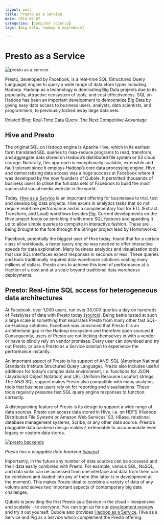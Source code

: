 ```yaml
---
layout: post
title: Presto as a Service
date: 2014-08-07
categories: [computer science]
tags: [big data, hadoop & mapreduce]

---
```



Presto as a Service
===================

![presto as a
service](http://qubole2.wpengine.com/wp-content/uploads/2014/02/Presto-as-a-service-1170-x-300.png)

Presto, developed by Facebook, is a real-time SQL (Structured Query
Language) engine to query a wide range of data store types including
Hadoop. Hadoop as a technology is dominating Big Data projects due to
its popularity, attractive ecosystem of tools, and cost effectiveness.
SQL on Hadoop has been an important development to democratize Big Data
by giving easy data access to business users, analysts, data scientists,
and programmers, to previously locked away large data sets.

Related Blog: [Real-Time Data Query: The Next Competitive
Advantage](http://www.qubole.com/real-time-data-query-next-competitive-advantage/)

Hive and Presto
---------------

The original SQL on Hadoop engine is Apache Hive, which in its earliest
form translated SQL queries to map-reduce programs to read, transform,
and aggregate data stored on Hadoop’s distributed file system or S3
cloud storage. Naturally, this approach is exceptionally scalable,
extensible and fault tolerant since it employs Hadoop’s core data
processing engine. Hive and democratizing data access was a huge success
at Facebook where it was developed by the now founders of Qubole. It
permitted thousands of business users to utilise the full data sets of
Facebook to build the most successful social media website in the world.

Today, [Hive as a
Service](http://qubole2.wpengine.com/hive-as-a-service/) is an important
offering for businesses to trial, test and develop big data projects.
Hive excels in analytics tasks that do not require real-time performance
and is a complementary tool for ETL (Extract, Transform, and Load)
workflows besides [Pig](http://qubole2.wpengine.com/pig-as-a-service/).
Current developments on the Hive project focus on enriching it with more
SQL features and speeding it up to allow simple queries to complete in
interactive fashion. These are being brought to the fore through the
Stringer project lead by Hortonworks.

Facebook, potentially the biggest user of Hive today, found that for a
certain class of workloads, a faster query engine was needed to offer
interactive speeds for data exploration. Many business analytics and
visualisation tools that use SQL interfaces expect responses in seconds
or less. These queries and tools traditionally required data warehouse
solutions costing many millions of dollars. Presto aims to achieve this
level of performance at a fraction of a cost and at a scale beyond
traditional data warehouse deployments.

Presto: Real-time SQL access for heterogeneous data architectures
------

At Facebook, over 1,000 users, run over 30,000 queries a day on hundreds
of Petabytes of data with Presto today ([source](http://prestodb.io/)).
Being battle tested at such a large scale is something that separates
Presto from many other fast SQL-on-Hadoop solutions. Facebook was
convinced that Presto fills an architectural gap in the Hadoop ecosystem
and therefore open sourced it. Consequently, users of Presto are not
locking themselves in with a vendor or have to blindly rely on vendor
promises. Every user can download and try out Presto, or use a Presto as
a Service solution to experience the performance instantly.

An important aspect of Presto is its support of ANSI SQL (American
National Standards Institute Structured Query Language). Presto also
includes useful additions for today’s complex data environment, i.e.
functions for JSON (JavaScript Object Notation) and URL (Uniform
Resource Locator) strings. The ANSI SQL support makes Presto also
compatible with many analytics tools that business users rely on for
reporting and visualisations. These tools regularly presume fast SQL
query engine responses to function correctly.

A distinguishing feature of Presto is its design to support a wide range
of data sources. Presto can access data stored in Hive, i.e. on HDFS
(Hadoop Distributed File System) or Amazon Web Services’ S3, HBase,
relational database management systems, Scribe, or any other data
source. Presto’s pluggable data backend design makes it extendable to
accommodate even legacy or custom data stores.

[![presto
backends](http://qubole2.wpengine.com/wp-content/uploads/2014/02/presto-pluggable-backend.png)](http://qubole2.wpengine.com/wp-content/uploads/2014/02/presto-pluggable-backend.png)

*Presto has a pluggable data backend
([source](https://www.facebook.com/notes/facebook-engineering/presto-interacting-with-petabytes-of-data-at-facebook/10151786197628920))*

Importantly, in the future any number of data sources can be accessed
and their data easily combined with Presto. For example, various SQL,
NoSQL, and data sinks can be accessed from one interface and data from
them can be combined and loaded into any of them (the latter is in
development at the moment). This makes Presto ideal to combine a variety
of data of any volume and solves two important aspects of contemporary
big data challenges.

Qubole is providing the first Presto as a Service in the cloud –
inexpensive and scalable – to everyone. You can sign up for our
[development preview](http://info.qubole.com/presto-alpha-program) and
try it out yourself. Qubole also provides [Hadoop as a
Service](http://qubole2.wpengine.com/hadoop-as-a-service/), Hive as a
Service and Pig as a Service which complement the Presto offering.
